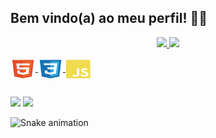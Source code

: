 ## Bem vindo(a) ao meu perfil! 👩‍💻

<div align="center">
  <a href="https://github.com/mmaricortes">
  <img height="165em" src="https://github-readme-stats.vercel.app/api?username=mmaricortes&show_icons=true&theme=dark&include_all_commits=false&count_private=true"/>
  <img height="165em" src="https://github-readme-stats.vercel.app/api/top-langs/?username=mmaricortes&layout=compact&langs_count=7&theme=dark"/>
</div>
  
<div style="display: inline_block"><br>
  <img align="center" alt="HTML" height="30" width="40" src="https://raw.githubusercontent.com/devicons/devicon/master/icons/html5/html5-original.svg">
  <img align="center" alt="CSS" height="30" width="40" src="https://raw.githubusercontent.com/devicons/devicon/master/icons/css3/css3-original.svg">
  <img align="center" alt="Js" height="30" width="40" src="https://raw.githubusercontent.com/devicons/devicon/master/icons/javascript/javascript-plain.svg">
</div>
      
##
   
<div> 
   <a href="https://www.linkedin.com/in/marianac%C3%B4rtes/" target="_blank"><img src="https://img.shields.io/badge/-LinkedIn-%230077B5?style=for-the-badge&logo=linkedin&logoColor=white" target="_blank"></a> 
  <a href = "mailto:mariana.cortes.93@gmail.com"><img src="https://img.shields.io/badge/Gmail-D14836?style=for-the-badge&logo=gmail&logoColor=white" target="_blank"></a>
</div>
 
  
![Snake animation](https://github.com/mmaricortes/mmaricortes/blob/output/github-contribution-grid-snake.svg)
